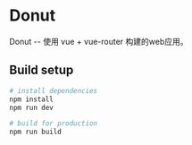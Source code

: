 # Donut

Donut -- 使用  vue + vue-router 构建的web应用。

## Build setup

```bash
# install dependencies
npm install
npm run dev

# build for production
npm run build
```
